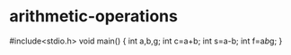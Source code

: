 # arithmetic-operations
#include<stdio.h>
void main()
{
int a,b,g;
int c=a+b;
int s=a-b;
int f=a*b*g;
}
